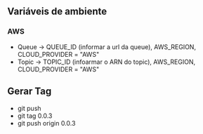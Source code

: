 ## Variáveis de ambiente 
### AWS
* Queue -> QUEUE_ID (informar a url da queue), AWS_REGION, CLOUD_PROVIDER = "AWS"
* Topic -> TOPIC_ID (infoarmar o ARN do topic), AWS_REGION, CLOUD_PROVIDER = "AWS"

## Gerar Tag
* git push
* git tag 0.0.3
* git push origin 0.0.3